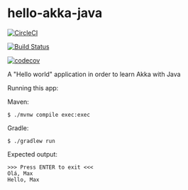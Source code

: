 # hello-akka-java

[![CircleCI](https://circleci.com/gh/dearrudam/hello-akka-java.svg?style=svg)](https://circleci.com/gh/dearrudam/hello-akka-java)

[![Build Status](https://travis-ci.org/dearrudam/hello-akka-java.svg?branch=master)](https://travis-ci.org/dearrudam/hello-akka-java)

[![codecov](https://codecov.io/gh/dearrudam/hello-akka-java/branch/master/graph/badge.svg)](https://codecov.io/gh/dearrudam/hello-akka-java)


A "Hello world" application in order to learn Akka with Java

Running this app:

Maven:

	$ ./mvnw compile exec:exec

Gradle:

	$ ./gradlew run

Expected output:

	>>> Press ENTER to exit <<<
	Olá, Max
	Hello, Max
